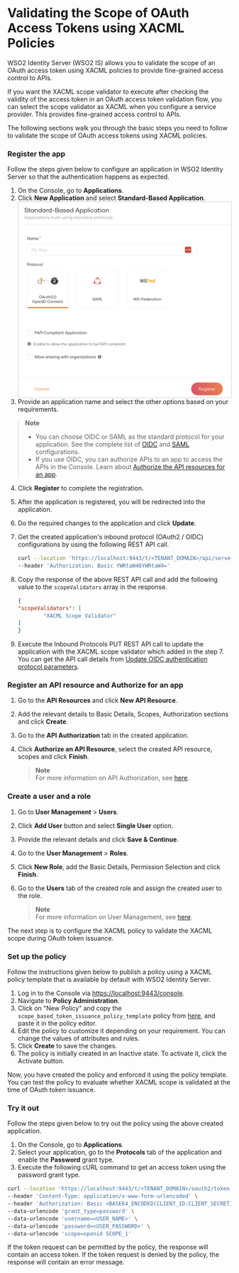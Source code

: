 # Validating the Scope of OAuth Access Tokens using XACML Policies

WSO2 Identity Server (WSO2 IS) allows you to validate the scope of an
OAuth access token using XACML policies to provide fine-grained access
control to APIs.

If you want the XACML scope validator to execute after checking the
validity of the access token in an OAuth access token validation flow,
you can select the scope validator as XACML when you configure a service
provider. This provides fine-grained access control to APIs.

The following sections walk you through the basic steps
you need to follow to validate the scope of OAuth access tokens using
XACML policies.

### Register the app

Follow the steps given below to configure an application in WSO2 Identity
Server so that the authentication happens as expected.

1. On the Console, go to **Applications**.
2. Click **New Application** and select **Standard-Based Application**.
   <img src="../images/register-an-sba.png" alt="Register a standard-based application" style="width: 600px; display: block; margin: 0; border: 0.3px solid lightgrey;">
3. Provide an application name and select the other options based on your requirements.

> **Note**  
> - You can choose OIDC or SAML as the standard protocol for your application. See the complete list of [OIDC](https://is.docs.wso2.com/en/latest/references/app-settings/oidc-settings-for-app/) and [SAML](https://is.docs.wso2.com/en/latest/references/app-settings/saml-settings-for-app/) configurations.  
> - If you use OIDC, you can authorize APIs to an app to access the APIs in the Console. Learn about [Authorize the API resources for an app](https://is.docs.wso2.com/en/latest/guides/authorization/api-authorization/api-authorization/#authorize-the-api-resources-for-an-app).

4. Click **Register** to complete the registration.
5. After the application is registered, you will be redirected into the application.
6. Do the required changes to the application and click **Update**.
7. Get the created application's inbound protocol (OAuth2 / OIDC) configurations
   by using the following REST API call.

    ```bash
    curl --location 'https://localhost:9443/t/<TENANT_DOMAIN>/api/server/v1/applications/<APPLICATION_ID>/inbound-protocols/oidc' \
    --header 'Authorization: Basic YWRtaW46YWRtaW4='
    ```

8. Copy the response of the above REST API call and add the following value to the
   `scopeValidators` array in the response.

    ```json
   {
    "scopeValidators": [
            "XACML Scope Validator"
    ]
   }
    ```

9. Execute the Inbound Protocols PUT REST API call to update the application with the
   XACML scope validator which added in the step 7. You can get the API call details from
   <a href="https://is.docs.wso2.com/en/latest/apis/application-rest-api/#tag/Inbound-Protocols-OAuth-OIDC/operation/updateInboundOAuthConfiguration/">Update OIDC authentication protocol parameters</a>.

### Register an API resource and Authorize for an app

1. Go to the **API Resources** and click **New API Resource**.
2. Add the relevant details to Basic Details, Scopes, Authorization sections and click **Create**.
3. Go to the **API Authorization** tab in the created application.
4. Click **Authorize an API Resource**, select the created API resource, scopes and click **Finish**.

   > **Note**  
   For more information on API Authorization, see [here](https://is.docs.wso2.com/en/latest/guides/authorization/api-authorization/api-authorization/).


### Create a user and a role

1. Go to **User Management** > **Users**.
2. Click **Add User** button and select **Single User** option.
3. Provide the relevant details and click **Save & Continue**.
4. Go to the **User Management** > **Roles**.
5. Click **New Role**, add the Basic Details, Permission Selection and click **Finish**.
6. Go to the **Users** tab of the created role and assign the created user to the role.

   > **Note**  
   For more information on User Management, see [here](https://is.docs.wso2.com/en/latest/guides/users/).

The next step is to configure the XACML policy to validate the XACML scope during OAuth
token issuance.

### Set up the policy

Follow the instructions given below to publish a policy using a XACML policy
template that is available by default with WSO2 Identity Server.

1. Log in to the Console via <https://localhost:9443/console>.
2. Navigate to **Policy Administration**.
3. Click on "New Policy" and copy the `scope_based_token_issuance_policy_template`
   policy from [here](https://github.com/wso2-extensions/identity-application-authz-xacml/blob/master/resources/policies/scope_based_token_issuance_policy_template.xml), and paste it in the policy editor.
4. Edit the policy to customize it depending on your requirement. You
   can change the values of attributes and rules.
5. Click **Create** to save the changes. 
6. The policy is initially created in an Inactive state. To activate it, click the Activate button.

Now, you have created the policy and enforced it using the policy
template. You can test the policy to evaluate whether XACML scope is
validated at the time of OAuth token issuance.

### Try it out

Follow the steps given below to try out the policy using the above created application.

1. On the Console, go to **Applications**.
2. Select your application, go to the **Protocols** tab of the application and enable the **Password** grant type.
3. Execute the following cURL command to get an access token using the password grant type.

```bash
curl --location 'https://localhost:9443/t/<TENANT_DOMAIN>/oauth2/token' \
--header 'Content-Type: application/x-www-form-urlencoded' \
--header 'Authorization: Basic <BASE64_ENCODED(CLIENT_ID:CLIENT_SECRET)>' \
--data-urlencode 'grant_type=password' \
--data-urlencode 'username=<USER_NAME>' \
--data-urlencode 'password=<USER_PASSWORD>' \
--data-urlencode 'scope=openid SCOPE_1'
```
If the token request can be permitted by the policy, the response will contain an access token.
If the token request is denied by the policy, the response will contain an error message.

